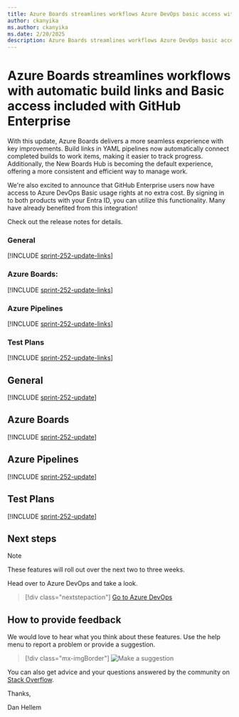 ```yaml
---
title: Azure Boards streamlines workflows Azure DevOps basic access with GitHub Enterprise
author: ckanyika
ms.author: ckanyika
ms.date: 2/20/2025
description: Azure Boards streamlines workflows Azure DevOps basic access with GitHub Enterprise
---
```

# Azure Boards streamlines workflows with automatic build links and Basic access included with GitHub Enterprise


With this update, Azure Boards delivers a more seamless experience with key improvements. Build links in YAML pipelines now automatically connect completed builds to work items, making it easier to track progress. Additionally, the New Boards Hub is becoming the default experience, offering a more consistent and efficient way to manage work.

We're also excited to announce that GitHub Enterprise users now have access to Azure DevOps Basic usage rights at no extra cost. By signing in to both products with your Entra ID, you can utilize this functionality. Many have already benefited from this integration!

Check out the release notes for details.

### General

[!INCLUDE [sprint-252-update-links](includes/general/sprint-252-update-links.md)]

### Azure Boards:

[!INCLUDE [sprint-252-update-links](includes/boards/sprint-252-update-links.md)]

### Azure Pipelines

[!INCLUDE [sprint-252-update-links](includes/pipelines/sprint-252-update-links.md)]

### Test Plans

[!INCLUDE [sprint-252-update-links](includes/testplans/sprint-252-update-links.md)]

## General

[!INCLUDE [sprint-252-update](includes/general/sprint-252-update.md)]

## Azure Boards

[!INCLUDE [sprint-252-update](includes/boards/sprint-252-update.md)]

## Azure Pipelines

[!INCLUDE [sprint-252-update](includes/pipelines/sprint-252-update.md)]

## Test Plans

[!INCLUDE [sprint-252-update](includes/testplans/sprint-252-update.md)]

## Next steps

> [!NOTE]
> These features will roll out over the next two to three weeks.

Head over to Azure DevOps and take a look.

> [!div class="nextstepaction"] 
> [Go to Azure DevOps](https://go.microsoft.com/fwlink/?LinkId=307137&campaign=o~msft~docs~product-vsts~release-notes)

## How to provide feedback

We would love to hear what you think about these features. Use the help menu to report a problem or provide a suggestion.

> [!div class="mx-imgBorder"] 
> ![Make a suggestion](../media/make-a-suggestion.png)

You can also get advice and your questions answered by the community on [Stack Overflow](https://stackoverflow.com/questions/tagged/azure-devops).

Thanks,

Dan Hellem
